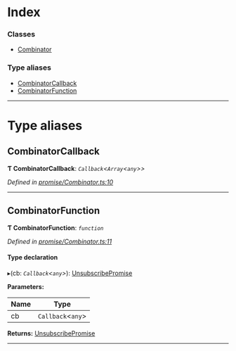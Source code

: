 

# Index

### Classes

* [Combinator](../classes/_promise_combinator_.combinator.md)

### Type aliases

* [CombinatorCallback](_promise_combinator_.md#combinatorcallback)
* [CombinatorFunction](_promise_combinator_.md#combinatorfunction)

---

# Type aliases

<a id="combinatorcallback"></a>

##  CombinatorCallback

**Ƭ CombinatorCallback**: *`Callback`<`Array`<`any`>>*

*Defined in [promise/Combinator.ts:10](https://github.com/polkadot-js/api/blob/f9605cd/packages/api/src/promise/Combinator.ts#L10)*

___
<a id="combinatorfunction"></a>

##  CombinatorFunction

**Ƭ CombinatorFunction**: *`function`*

*Defined in [promise/Combinator.ts:11](https://github.com/polkadot-js/api/blob/f9605cd/packages/api/src/promise/Combinator.ts#L11)*

#### Type declaration
▸(cb: *`Callback`<`any`>*): [UnsubscribePromise](_types_.md#unsubscribepromise)

**Parameters:**

| Name | Type |
| ------ | ------ |
| cb | `Callback`<`any`> |

**Returns:** [UnsubscribePromise](_types_.md#unsubscribepromise)

___

